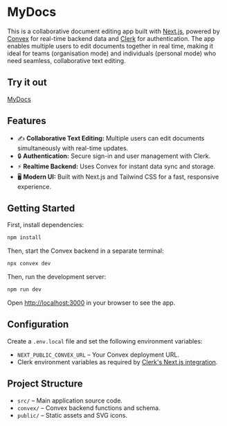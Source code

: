 # MyDocs

This is a collaborative document editing app built with [Next.js](https://nextjs.org), powered by [Convex](https://convex.dev) for real-time backend data and [Clerk](https://clerk.com) for authentication. The app enables multiple users to edit documents together in real time, making it ideal for teams (organisation mode) and individuals (personal mode) who need seamless, collaborative text editing.

## Try it out

[MyDocs](https://my-docs-blue.vercel.app/)

## Features

- ✍️ **Collaborative Text Editing:** Multiple users can edit documents simultaneously with real-time updates.
- 🔒 **Authentication:** Secure sign-in and user management with Clerk.
- ⚡ **Realtime Backend:** Uses Convex for instant data sync and storage.
- 🖥️ **Modern UI:** Built with Next.js and Tailwind CSS for a fast, responsive experience.

## Getting Started

First, install dependencies:

```bash
npm install
```

Then, start the Convex backend in a separate terminal:

```bash
npx convex dev
```

Then, run the development server:

```bash
npm run dev
```

Open [http://localhost:3000](http://localhost:3000) in your browser to see the app.

## Configuration

Create a `.env.local` file and set the following environment variables:

- `NEXT_PUBLIC_CONVEX_URL` – Your Convex deployment URL.
- Clerk environment variables as required by [Clerk's Next.js integration](https://clerk.com/docs/quickstarts/nextjs).

## Project Structure

- `src/` – Main application source code.
- `convex/` – Convex backend functions and schema.
- `public/` – Static assets and SVG icons.
